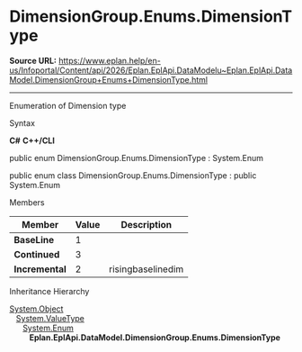 # DimensionGroup.Enums.DimensionType

**Source URL:** https://www.eplan.help/en-us/Infoportal/Content/api/2026/Eplan.EplApi.DataModelu~Eplan.EplApi.DataModel.DimensionGroup+Enums+DimensionType.html

---

Enumeration of Dimension type

Syntax

**C#**
**C++/CLI**


public enum DimensionGroup.Enums.DimensionType : System.Enum

public enum class DimensionGroup.Enums.DimensionType : public System.Enum


Members

| Member | Value | Description |
| --- | --- | --- |
| **BaseLine** | 1 |  |
| **Continued** | 3 |  |
| **Incremental** | 2 | risingbaselinedim |

Inheritance Hierarchy

[System.Object](#)  
   [System.ValueType](#)  
      [System.Enum](#)  
         **Eplan.EplApi.DataModel.DimensionGroup.Enums.DimensionType**

